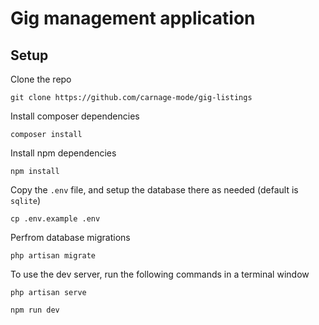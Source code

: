 # Gig management application

## Setup

Clone the repo

```
git clone https://github.com/carnage-mode/gig-listings
```

Install composer dependencies

```
composer install
```

Install npm dependencies

```
npm install
```

Copy the `.env` file, and setup the database there as needed (default is `sqlite`)

```
cp .env.example .env
```

Perfrom database migrations

```
php artisan migrate
```

To use the dev server, run the following commands in a terminal window

```
php artisan serve
```

```
npm run dev
```
